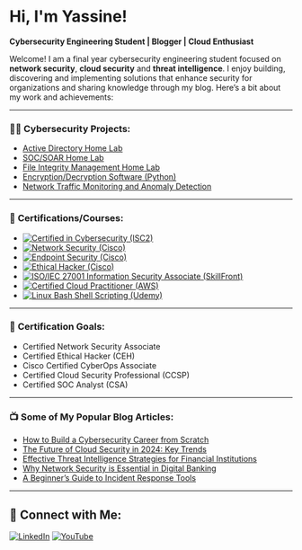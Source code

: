 # Hi, I'm Yassine!  
**Cybersecurity Engineering Student | Blogger | Cloud Enthusiast**

Welcome! I am a final year cybersecurity engineering student focused on **network security**, **cloud security** and **threat intelligence**. I enjoy building, discovering and implementing solutions that enhance security for organizations and sharing knowledge through my blog. Here’s a bit about my work and achievements:

---

### 👨‍💻 **Cybersecurity Projects:**
- [Active Directory Home Lab](https://github.com/yassinebenjaber/ac-homelab)
- [SOC/SOAR Home Lab](https://github.com/yassinebenjaber/SOC-OAR-HOMELAB)
- [File Integrity Management Home Lab](https://github.com/yassinebenjaber/file-int-mgmt)
- [Encryption/Decryption Software (Python)](https://github.com/yassinebenjaber/ENC-DYC1)
- [Network Traffic Monitoring and Anomaly Detection](https://github.com/yassinebenjaber/Splunk-home-lab-1)

---

### 📝 **Certifications/Courses:**
- [![Certified in Cybersecurity (ISC2)](https://via.placeholder.com/150x30/32CD32/FFFFFF?text=Certified+in+Cybersecurity+(ISC2))](https://www.credly.com/badges/f33d90f9-21f1-4039-a0e4-a527f262ed56/linked_in_profile)
- [![Network Security (Cisco)](https://via.placeholder.com/150x30/0000FF/FFFFFF?text=Network+Security+(Cisco))](#)
- [![Endpoint Security (Cisco)](https://via.placeholder.com/150x30/0000FF/FFFFFF?text=Endpoint+Security+(Cisco))](#)
- [![Ethical Hacker (Cisco)](https://via.placeholder.com/150x30/0000FF/FFFFFF?text=Ethical+Hacker+(Cisco))](https://www.credly.com/badges/bc354ceb-bf9e-433c-a49a-7ceb7570167a/linked_in_profile)
- [![ISO/IEC 27001 Information Security Associate (SkillFront)](https://via.placeholder.com/150x30/FF0000/FFFFFF?text=ISO/IEC+27001+Information+Security+Associate)](https://www.skillfront.com/Badges/89650930341204)
- [![Certified Cloud Practitioner (AWS)](https://via.placeholder.com/150x30/FFA500/FFFFFF?text=Certified+Cloud+Practitioner+(AWS))](https://www.credly.com/badges/6cdb2c5c-245f-4b5d-834d-74acd83bb8d6/linked_in_profile)
- [![Linux Bash Shell Scripting (Udemy)](https://via.placeholder.com/150x30/FFFFFF/000000?text=Linux+Bash+Shell+Scripting+(Udemy))](https://www.udemy.com/certificate/UC-2177293d-1125-4bc6-ac4b-0b8b98587300/)

---

### 🎯 **Certification Goals:**
- Certified Network Security Associate
- Certified Ethical Hacker (CEH)
- Cisco Certified CyberOps Associate
- Certified Cloud Security Professional (CCSP)
- Certified SOC Analyst (CSA)

---

### 📺 **Some of My Popular Blog Articles:**
- [How to Build a Cybersecurity Career from Scratch](https://www.builtsecurityblog.com/2024/08/the-perfect-cybersecurity-resume-6-step.html)
- [The Future of Cloud Security in 2024: Key Trends]()
- [Effective Threat Intelligence Strategies for Financial Institutions]()
- [Why Network Security is Essential in Digital Banking]()
- [A Beginner’s Guide to Incident Response Tools]()

---

## 🔗 **Connect with Me:**

[![LinkedIn](https://img.shields.io/badge/linkedin-0A66C2?style=for-the-badge&logo=linkedin&logoColor=white)](https://www.linkedin.com/in/yassine-ben-jaber/)
[![YouTube](https://img.shields.io/badge/youtube-FF0000?style=for-the-badge&logo=youtube&logoColor=white)](https://www.youtube.com/@BuiltSecurity)

